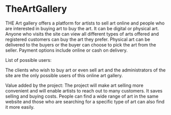 # TheArtGallery
THE Art gallery offers a platform for artists to sell art online and people who are interested in
buying art to buy the art. It can be digital or physical art. Anyone who visits the site can view all
different types of arts offered and registered customers can buy the art they prefer. Physical art
can be delivered to the buyers or the buyer can choose to pick the art from the seller. Payment
options include online or cash on delivery.


List of possible users:

The clients who wish to buy art or even sell art and the administrators of the site are the only
possible users of this online art gallery.

Value added by the project:
The project will make art selling more convenient and will enable artists to reach out to many
customers. It saves selling and buying costs. People can find a wide range of art in the same
website and those who are searching for a specific type of art can also find it more easily.
